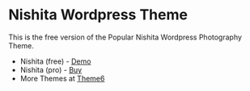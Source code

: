 # Nishita Wordpress Theme

This is the free version of the Popular Nishita Wordpress Photography Theme.

* Nishita (free) - [Demo](http://demo-wp.theme6.com/nishita/)
* Nishita (pro) - [Buy](http://theme6.com/nishita/)
* More Themes at [Theme6](http://theme6.com/)